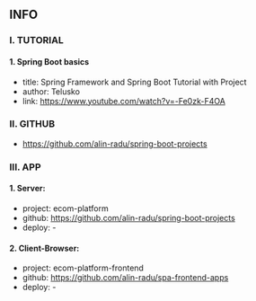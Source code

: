 ## INFO

### I. TUTORIAL

#### 1. Spring Boot basics

- title: Spring Framework and Spring Boot Tutorial with Project
- author: Telusko
- link: https://www.youtube.com/watch?v=-Fe0zk-F4OA

### II. GITHUB

- https://github.com/alin-radu/spring-boot-projects

### III. APP

#### 1. Server: 
- project: ecom-platform
- github: https://github.com/alin-radu/spring-boot-projects
- deploy: -

#### 2. Client-Browser:
- project: ecom-platform-frontend
- github: https://github.com/alin-radu/spa-frontend-apps
- deploy: -

